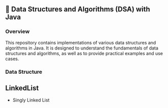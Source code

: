 
## 📝 Data Structures and Algorithms (DSA) with Java

### Overview
This repository contains implementations of various data structures and algorithms in Java. It is designed to understand the fundamentals of data structures and algorithms, as well as to provide practical examples and use cases.

### Data Structure
<h2>LinkedList</h2>
<ul>
<li>Singly Linked List</li>
</ul>